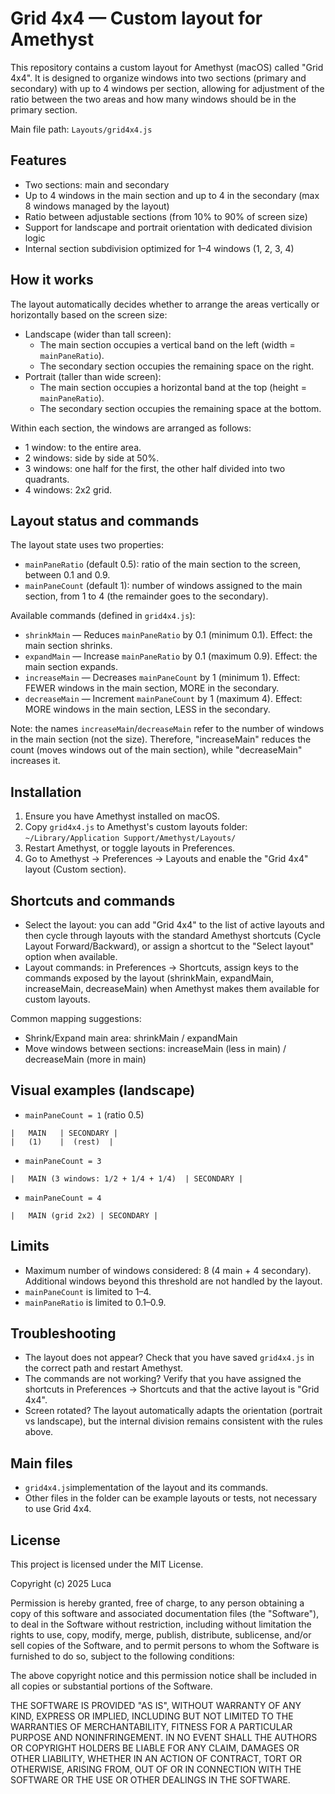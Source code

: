 # Grid 4x4 — Custom layout for Amethyst

This repository contains a custom layout for Amethyst (macOS) called "Grid 4x4". It is designed to organize windows into
two sections (primary and secondary) with up to 4 windows per section, allowing for adjustment of the ratio between the
two areas and how many windows should be in the primary section.

Main file path: `Layouts/grid4x4.js`

## Features

- Two sections: main and secondary
- Up to 4 windows in the main section and up to 4 in the secondary (max 8 windows managed by the layout)
- Ratio between adjustable sections (from 10% to 90% of screen size)
- Support for landscape and portrait orientation with dedicated division logic
- Internal section subdivision optimized for 1–4 windows (1, 2, 3, 4)

## How it works

The layout automatically decides whether to arrange the areas vertically or horizontally based on the screen size:

- Landscape (wider than tall screen):
    - The main section occupies a vertical band on the left (width = `mainPaneRatio`).
    - The secondary section occupies the remaining space on the right.
- Portrait (taller than wide screen):
    - The main section occupies a horizontal band at the top (height = `mainPaneRatio`).
    - The secondary section occupies the remaining space at the bottom.

Within each section, the windows are arranged as follows:

- 1 window: to the entire area.
- 2 windows: side by side at 50%.
- 3 windows: one half for the first, the other half divided into two quadrants.
- 4 windows: 2x2 grid.

## Layout status and commands

The layout state uses two properties:

- `mainPaneRatio` (default 0.5): ratio of the main section to the screen, between 0.1 and 0.9.
- `mainPaneCount` (default 1): number of windows assigned to the main section, from 1 to 4 (the remainder goes to the
  secondary).

Available commands (defined in `grid4x4.js`):

- `shrinkMain` — Reduces `mainPaneRatio` by 0.1 (minimum 0.1). Effect: the main section shrinks.
- `expandMain` — Increase `mainPaneRatio` by 0.1 (maximum 0.9). Effect: the main section expands.
- `increaseMain` — Decreases `mainPaneCount` by 1 (minimum 1). Effect: FEWER windows in the main section, MORE in the
  secondary.
- `decreaseMain` — Increment `mainPaneCount` by 1 (maximum 4). Effect: MORE windows in the main section, LESS in the
  secondary.

Note: the names `increaseMain`/`decreaseMain` refer to the number of windows in the main section (not the size).
Therefore, "increaseMain" reduces the count (moves windows out of the main section), while "decreaseMain" increases it.

## Installation

1. Ensure you have Amethyst installed on macOS.
2. Copy `grid4x4.js` to Amethyst's custom layouts folder:
   `~/Library/Application Support/Amethyst/Layouts/`
3. Restart Amethyst, or toggle layouts in Preferences.
4. Go to Amethyst → Preferences → Layouts and enable the "Grid 4x4" layout (Custom section).

## Shortcuts and commands

- Select the layout: you can add "Grid 4x4" to the list of active layouts and then cycle through layouts with the
  standard Amethyst shortcuts (Cycle Layout Forward/Backward), or assign a shortcut to the "Select layout" option when
  available.
- Layout commands: in Preferences → Shortcuts, assign keys to the commands exposed by the layout (shrinkMain,
  expandMain, increaseMain, decreaseMain) when Amethyst makes them available for custom layouts.

Common mapping suggestions:

- Shrink/Expand main area: shrinkMain / expandMain
- Move windows between sections: increaseMain (less in main) / decreaseMain (more in main)

## Visual examples (landscape)

- `mainPaneCount = 1` (ratio 0.5)

```
|   MAIN   | SECONDARY |
|   (1)    |  (rest)  |
```

- `mainPaneCount = 3`

```
|   MAIN (3 windows: 1/2 + 1/4 + 1/4)  | SECONDARY |
```

- `mainPaneCount = 4`

```
|   MAIN (grid 2x2) | SECONDARY |
```

## Limits

- Maximum number of windows considered: 8 (4 main + 4 secondary). Additional windows beyond this threshold are not
  handled by the layout.
- `mainPaneCount` is limited to 1–4.
- `mainPaneRatio` is limited to 0.1–0.9.

## Troubleshooting

- The layout does not appear? Check that you have saved `grid4x4.js` in the correct path and restart Amethyst.
- The commands are not working? Verify that you have assigned the shortcuts in Preferences → Shortcuts and that the
  active layout is "Grid 4x4".
- Screen rotated? The layout automatically adapts the orientation (portrait vs landscape), but the internal division
  remains consistent with the rules above.

## Main files

- `grid4x4.js`implementation of the layout and its commands.
- Other files in the folder can be example layouts or tests, not necessary to use Grid 4x4.

## License

This project is licensed under the MIT License.

Copyright (c) 2025 Luca

Permission is hereby granted, free of charge, to any person obtaining a copy
of this software and associated documentation files (the "Software"), to deal
in the Software without restriction, including without limitation the rights
to use, copy, modify, merge, publish, distribute, sublicense, and/or sell
copies of the Software, and to permit persons to whom the Software is
furnished to do so, subject to the following conditions:

The above copyright notice and this permission notice shall be included in
all copies or substantial portions of the Software.

THE SOFTWARE IS PROVIDED "AS IS", WITHOUT WARRANTY OF ANY KIND, EXPRESS OR
IMPLIED, INCLUDING BUT NOT LIMITED TO THE WARRANTIES OF MERCHANTABILITY,
FITNESS FOR A PARTICULAR PURPOSE AND NONINFRINGEMENT. IN NO EVENT SHALL THE
AUTHORS OR COPYRIGHT HOLDERS BE LIABLE FOR ANY CLAIM, DAMAGES OR OTHER
LIABILITY, WHETHER IN AN ACTION OF CONTRACT, TORT OR OTHERWISE, ARISING FROM,
OUT OF OR IN CONNECTION WITH THE SOFTWARE OR THE USE OR OTHER DEALINGS IN
THE SOFTWARE.